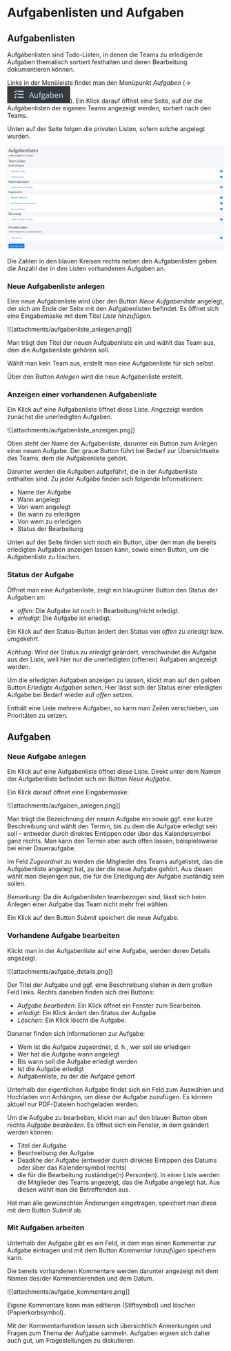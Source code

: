 # Aufgabenlisten und Aufgaben

## Aufgabenlisten

Aufgabenlisten sind Todo-Listen, in denen die Teams zu erledigende
Aufgaben thematisch sortiert festhalten und deren Bearbeitung
dokumentieren können.

Links in der Menüleiste findet man den Menüpunkt *Aufgaben* \(→![Aufgaben_Icon|70](attachments/aufgaben_icon.png)\). Ein Klick darauf öffnet eine Seite, auf der die Aufgabenlisten der eigenen Teams
angezeigt werden, sortiert nach den Teams.

Unten auf der Seite folgen die privaten Listen, sofern solche angelegt wurden.

![Aufgabenlisten](attachments/aufgabenlisten.png)

Die Zahlen in den blauen Kreisen rechts neben den Aufgabenlisten geben
die Anzahl der in den Listen vorhandenen Aufgaben an.

### Neue Aufgabenliste anlegen

Eine neue Aufgabenliste wird über den Button *Neue Aufgabenliste* angelegt,
der sich am Ende der Seite mit den Aufgabenlisten befindet. Es öffnet
sich eine Eingabemaske mit dem Titel *Liste hinzufügen*.

![[attachments/aufgabenliste_anlegen.png]]

Man trägt den Titel der neuen Aufgabenliste ein und wählt das Team aus,
dem die Aufgabenliste gehören soll.

Wählt man kein Team aus, erstellt man eine Aufgabenliste für sich
selbst.

Über den Button *Anlegen* wird die neue Aufgabenliste erstellt.

### Anzeigen einer vorhandenen Aufgabenliste

Ein Klick auf eine Aufgabenliste öffnet diese Liste. Angezeigt werden
zunächst die unerledigten Aufgaben.

![[attachments/aufgabenliste_anzeigen.png]]

Oben steht der Name der Aufgabenliste, darunter ein Button zum Anlegen
einer neuen Aufgabe. Der graue Button führt bei Bedarf zur
Übersichtseite des Teams, dem die Aufgabenliste gehört.

Darunter werden die Aufgaben aufgeführt, die in der Aufgabenliste
enthalten sind. Zu jeder Aufgabe finden sich folgende Informationen:

- Name der Aufgabe
- Wann angelegt
- Von wem angelegt
- Bis wann zu erledigen
- Von wem zu erledigen
- Status der Bearbeitung

Unten auf der Seite finden sich noch ein Button, über den man die
bereits erledigten Aufgaben anzeigen lassen kann, sowie einen Button, um
die Aufgabenliste zu löschen.

### Status der Aufgabe

Öffnet man eine Aufgabenliste, zeigt ein blaugrüner Button den Status
der Aufgaben an:

- *offen*: Die Aufgabe ist noch in Bearbeitung/nicht erledigt.
- *erledigt*: Die Aufgabe ist erledigt.

Ein Klick auf den Status-Button ändert den Status von *offen* zu
*erledigt* bzw. umgekehrt.

*Achtung*: Wird der Status zu *erledigt* geändert, verschwindet die
Aufgabe aus der Liste, weil hier nur die unerledigten (offenen) Aufgaben
angezeigt werden.

Um die erledigten Aufgaben anzeigen zu lassen, klickt man auf den gelben
Button *Erledigte Aufgaben sehen*. Hier lässt sich der Status einer
erledigten Aufgabe bei Bedarf wieder auf *offen* setzen.

Enthält eine Liste mehrere Aufgaben, so kann man Zeilen verschieben, um Prioritäten zu setzen.

## Aufgaben

### Neue Aufgabe anlegen

Ein Klick auf eine Aufgabenliste öffnet diese Liste. Direkt unter dem
Namen der Aufgabenliste befindet sich ein Button *Neue Aufgabe*.

Ein Klick darauf öffnet eine Eingabemaske:

![[attachments/aufgaben_anlegen.png]]

Man trägt die Bezeichnung der neuen Aufgabe ein sowie ggf. eine kurze
Beschreibung und wählt den Termin, bis zu dem die Aufgabe erledigt sein
soll – entweder durch direktes Eintippen oder über das Kalendersymbol
ganz rechts. Man kann den Termin aber auch offen lassen, beispielsweise bei einer Daueraufgabe.

Im Feld *Zugeordnet zu* werden die Mitglieder des Teams aufgelistet, das
die Aufgabenliste angelegt hat, zu der die neue Aufgabe gehört. Aus
diesen wählt man diejenigen aus, die für die Erledigung der Aufgabe
zuständig sein sollen.

*Bemerkung*: Da die Aufgabenlisten teambezogen sind, lässt sich beim
Anlegen einer Aufgabe das Team nicht mehr frei wählen.

Ein Klick auf den Button *Submit* speichert die neue Aufgabe.

### Vorhandene Aufgabe bearbeiten

Klickt man in der Aufgabenliste auf eine Aufgabe, werden deren Details
angezeigt.

![[attachments/aufgabe_details.png]]

Der Titel der Aufgabe und ggf. eine Beschreibung stehen in dem großen Feld
links. Rechts daneben finden sich drei Buttons:

- *Aufgabe bearbeiten*: Ein Klick öffnet ein Fenster zum Bearbeiten.
- *erledigt*: Ein Klick ändert den Status der Aufgabe
- *Löschen*: Ein Klick löscht die Aufgabe.

Darunter finden sich Informationen zur Aufgabe:

- Wem ist die Aufgabe zugeordnet, d. h., wer soll sie erledigen
- Wer hat die Aufgabe wann angelegt
- Bis wann soll die Aufgabe erledigt werden
- Ist die Aufgabe erledigt
- Aufgabenliste, zu der die Aufgabe gehört

Unterhalb der eigentlichen Aufgabe findet sich ein Feld zum Auswählen
und Hochladen von Anhängen, um diese der Aufgabe zuzufügen. Es können aktuell nur PDF-Dateien hochgeladen werden.

Um die Aufgabe zu bearbeiten, klickt man auf den blauen Button oben
rechts *Aufgabe bearbeiten*. Es öffnet sich ein Fenster, in dem geändert
werden können:

- Titel der Aufgabe
- Beschreibung der Aufgabe
- Deadline der Aufgabe (entweder durch direktes Eintippen des Datums
oder über das Kalendersymbol rechts)
- die für die Bearbeitung zuständige(n) Person(en). In einer Liste
werden die Mitglieder des Teams angezeigt, das die Aufgabe angelegt hat.
Aus diesen wählt man die Betreffenden aus.

Hat man alle gewünschten Änderungen eingetragen, speichert man diese mit
dem Button *Submit* ab.

### Mit Aufgaben arbeiten

Unterhalb der Aufgabe gibt es ein Feld, in dem man einen Kommentar zur Aufgabe eintragen und mit dem Button *Kommentar hinzufügen* speichern kann.

Die bereits vorhandenen Kommentare werden darunter angezeigt mit dem
Namen des/der Kommentierenden und dem Datum.

![[attachments/aufgabe_kommentare.png]]

Eigene Kommentare kann man editieren (Stiftsymbol) und löschen (Papierkorbsymbol).

Mit der Kommentarfunktion lassen sich übersichtlich Anmerkungen und Fragen zum Thema der Aufgabe sammeln. Aufgaben eignen sich daher auch gut, um Fragestellungen zu diskutieren.
